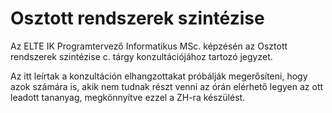 # Osztott rendszerek szintézise
Az ELTE IK Programtervező Informatikus MSc. képzésén az Osztott rendszerek szintézise c. tárgy konzultációjához tartozó jegyzet.

Az itt leírtak a konzultáción elhangzottakat próbálják megerősíteni, hogy azok számára is, akik nem tudnak részt venni az órán elérhető legyen az ott leadott tananyag, megkönnyítve ezzel a ZH-ra készülést.
